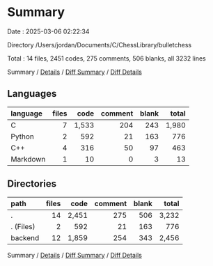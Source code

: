 # Summary

Date : 2025-03-06 02:22:34

Directory /Users/jordan/Documents/C/ChessLibrary/bulletchess

Total : 14 files,  2451 codes, 275 comments, 506 blanks, all 3232 lines

Summary / [Details](details.md) / [Diff Summary](diff.md) / [Diff Details](diff-details.md)

## Languages
| language | files | code | comment | blank | total |
| :--- | ---: | ---: | ---: | ---: | ---: |
| C | 7 | 1,533 | 204 | 243 | 1,980 |
| Python | 2 | 592 | 21 | 163 | 776 |
| C++ | 4 | 316 | 50 | 97 | 463 |
| Markdown | 1 | 10 | 0 | 3 | 13 |

## Directories
| path | files | code | comment | blank | total |
| :--- | ---: | ---: | ---: | ---: | ---: |
| . | 14 | 2,451 | 275 | 506 | 3,232 |
| . (Files) | 2 | 592 | 21 | 163 | 776 |
| backend | 12 | 1,859 | 254 | 343 | 2,456 |

Summary / [Details](details.md) / [Diff Summary](diff.md) / [Diff Details](diff-details.md)